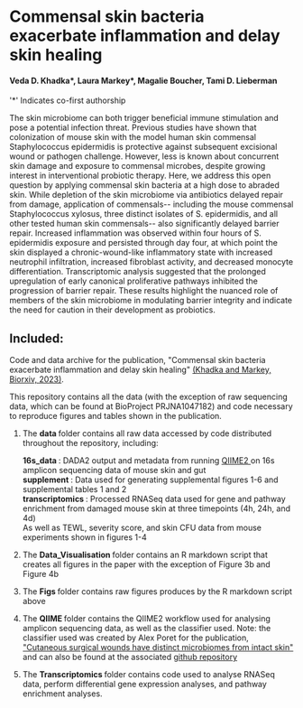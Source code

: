 # Commensal skin bacteria exacerbate inflammation and delay skin healing
#### Veda D. Khadka*, Laura Markey*, Magalie Boucher, Tami D. Lieberman
'*' Indicates co-first authorship

The skin microbiome can both trigger beneficial immune stimulation and pose a potential infection threat. Previous studies have shown that colonization of mouse skin with the model human skin commensal Staphylococcus epidermidis is protective against subsequent excisional wound or pathogen challenge. However, less is known about concurrent skin damage and exposure to commensal microbes, despite growing interest in interventional probiotic therapy. Here, we address this open question by applying commensal skin bacteria at a high dose to abraded skin. While depletion of the skin microbiome via antibiotics delayed repair from damage, application of commensals-- including the mouse commensal Staphylococcus xylosus, three distinct isolates of S. epidermidis, and all other tested human skin commensals-- also significantly delayed barrier repair. Increased inflammation was observed within four hours of S. epidermidis exposure and persisted through day four, at which point the skin displayed a chronic-wound-like inflammatory state with increased neutrophil infiltration, increased fibroblast activity, and decreased monocyte differentiation. Transcriptomic analysis suggested that the prolonged upregulation of early canonical proliferative pathways inhibited the progression of barrier repair. These results highlight the nuanced role of members of the skin microbiome in modulating barrier integrity and indicate the need for caution in their development as probiotics.

## Included: 

Code and data archive for the publication, "Commensal skin bacteria exacerbate inflammation and delay skin healing" [(Khadka and Markey, Biorxiv, 2023)](https://www.biorxiv.org/content/10.1101/2023.12.04.569980v1). 

This repository contains all the data (with the exception of raw sequencing data, which can be found at BioProject PRJNA1047182) and code necessary to reproduce figures and tables shown in the publication. 

1. The <strong> data </strong> folder contains all raw data accessed by code distributed throughout the repository, including: <p>
   <strong>16s_data </strong>: DADA2 output and metadata from running <a href = "https://qiime2.org/"> QIIME2 </a>  on 16s amplicon sequencing data of mouse skin and gut <br> 
    <strong> supplement </strong>: Data used for generating supplemental figures 1-6 and supplemental tables 1 and 2 <br>
    <strong> transcriptomics </strong>: Processed RNASeq data used for gene and pathway enrichment from damaged mouse skin at three timepoints (4h, 24h, and 4d) <br>
    As well as TEWL, severity score, and skin CFU data from mouse experiments shown in figures 1-4 <br>

2. The <strong> Data_Visualisation </strong> folder contains an R markdown script that creates all figures in the paper with the exception of Figure 3b and Figure 4b <p>
3. The <strong> Figs </strong> folder contains raw figures produces by the R markdown script above <p>
4. The <strong> QIIME </strong> folder contains the QIIME2 workflow used for analysing amplicon sequencing data, as well as the classifier used. Note: the classifier used was created by Alex Poret for the publication, ["Cutaneous surgical wounds have distinct microbiomes from intact skin"](https://pubmed.ncbi.nlm.nih.gov/36541798/) and can also be found at the associated [github repository](https://github.com/ajporet/cutaneous_wound_microbiome) <p>
5. The <strong> Transcriptomics </strong> folder contains code used to analyse RNASeq data, perform differential gene expression analyses, and pathway enrichment analyses. 
